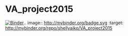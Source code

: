 # VA_project2015

[![Binder](http://mybinder.org/badge.svg)](http://mybinder.org/repo/shellyaiko/VA_project2015).. image:: http://mybinder.org/badge.svg :target: http://mybinder.org/repo/shellyaiko/VA_project2015
